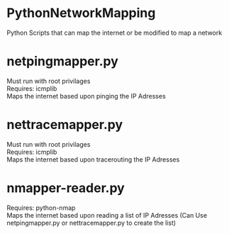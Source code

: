 # PythonNetworkMapping
Python Scripts that can map the internet or be modified to map a network

# netpingmapper.py
Must run with root privilages\
Requires: icmplib\
Maps the internet based upon pinging the IP Adresses

# nettracemapper.py
Must run with root privilages\
Requires: icmplib\
Maps the internet based upon tracerouting the IP Adresses

# nmapper-reader.py
Requires: python-nmap\
Maps the internet based upon reading a list of IP Adresses (Can Use netpingmapper.py or nettracemapper.py to create the list)
